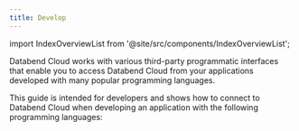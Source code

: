 ```yaml
---
title: Develop
---
```


import IndexOverviewList from '@site/src/components/IndexOverviewList';

Databend Cloud works with various third-party programmatic interfaces that enable you to access Databend Cloud from your applications developed with many popular programming languages.

This guide is intended for developers and shows how to connect to Databend Cloud when developing an application with the following programming languages:

<IndexOverviewList />